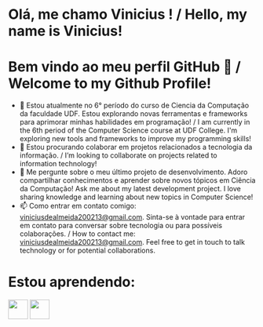 # Olá, me chamo Vinicius ! / Hello, my name is Vinicius!
# Bem vindo ao meu perfil GitHub 👋 / Welcome to my Github Profile! 
<!--
**VncsAS02/VncsAS02** is a ✨ _special_ ✨ repository because its `README.md` (this file) appears on your GitHub profile.
-->

- 🌱 Estou atualmente no 6° período do curso de Ciencia da Computação da faculdade UDF. Estou explorando novas ferramentas e frameworks para aprimorar minhas habilidades em programação! / I am currently in the 6th period of the Computer Science course at UDF College. I'm exploring new tools and frameworks to improve my programming skills!
- 👯 Estou procurando colaborar em projetos relacionados a tecnologia da informação. / I’m looking to collaborate on projects related to information technology!
- 💬 Me pergunte sobre o meu último projeto de desenvolvimento. Adoro compartilhar conhecimentos e aprender sobre novos tópicos em Ciência da Computação! Ask me about my latest development project. I love sharing knowledge and learning about new topics in Computer Science!
- 📫 Como entrar em contato comigo: viniciusdealmeida200213@gmail.com. Sinta-se à vontade para entrar em contato para conversar sobre tecnologia ou para possíveis colaborações. / How to contact me: viniciusdealmeida200213@gmail.com. Feel free to get in touch to talk technology or for potential collaborations.

# Estou aprendendo: 
<img loading="lazy" src="https://cdn.jsdelivr.net/gh/devicons/devicon@latest/icons/cplusplus/cplusplus-original.svg"  width="40" height="40"/> <img loading="lazy" src="https://cdn.jsdelivr.net/gh/devicons/devicon/icons/linux/linux-original.svg" width="40" height="40"/>


